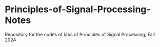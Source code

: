 # Principles-of-Signal-Processing-Notes

Repository for the codes of labs of Principles of Signal Processing, Fall 2024